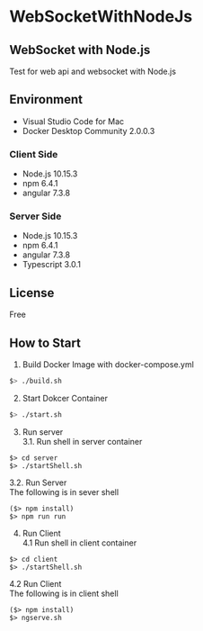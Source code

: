 # WebSocketWithNodeJs

## WebSocket with Node.js

Test for web api and websocket with Node.js

## Environment
- Visual Studio Code for Mac
- Docker Desktop Community 2.0.0.3
### Client Side
 - Node.js 10.15.3
 - npm 6.4.1
 - angular 7.3.8
### Server Side 
 - Node.js 10.15.3
 - npm 6.4.1
 - angular 7.3.8
 - Typescript 3.0.1

## License
Free

## How to Start
1. Build Docker Image with docker-compose.yml
```sh
$> ./build.sh
```
2. Start Dokcer Container
```sh
$> ./start.sh
```
3. Run server   
3.1. Run shell in server container
```
$> cd server
$> ./startShell.sh
```   
3.2. Run Server   
The following is in sever shell
```
($> npm install)
$> npm run run
```
4. Run Client   
4.1 Run shell in client container
```
$> cd client
$> ./startShell.sh
```
4.2 Run Client   
The following is in client shell
```
($> npm install)
$> ngserve.sh
```
